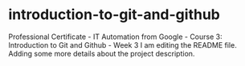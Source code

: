 # introduction-to-git-and-github
Professional Certificate - IT Automation from Google - Course 3: Introduction to Git and Github - Week 3
I am editing the README file. Adding some more details about the project description.
